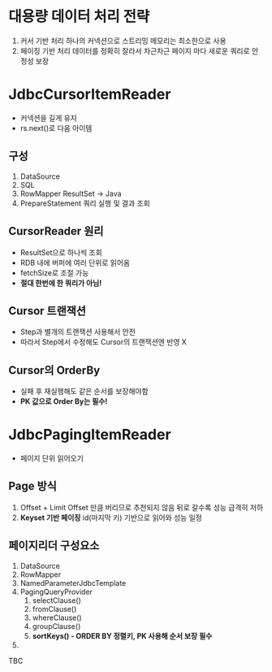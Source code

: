 # 대용량 데이터 처리 전략
1. 커서 기반 처리
   하나의 커넥션으로 스트리밍
   메모리는 최소한으로 사용
2. 페이징 기반 처리
   데이터를 정확히 잘라서 차근차근
   페이지 마다 새로운 쿼리로 안정성 보장
# JdbcCursorItemReader
- 커넥션을 길게 유지
- rs.next()로 다음 아이템
## 구성
1. DataSource
2. SQL
3. RowMapper
   ResultSet -> Java
4. PrepareStatement
   쿼리 실행 및 결과 조회
## CursorReader 원리
- ResultSet으로 하나씩 조회
- RDB 내에 버퍼에 여러 단위로 읽어옴
- fetchSize로 조절 가능
- **절대 한번에 한 쿼리가 아님!**
## Cursor 트랜잭션
- Step과 별개의 트랜잭션 사용해서 안전
- 따라서 Step에서 수정해도 Cursor의 트랜잭션엔 반영 X
## Cursor의 OrderBy
- 실패 후 재실행해도 같은 순서를 보장해야함
- **PK 값으로 Order By는 필수!**
# JdbcPagingItemReader
- 페이지 단위 읽어오기
## Page 방식
1. Offset + Limit
   Offset 만큼 버리므로 추천되지 않음
   뒤로 갈수록 성능 급격히 저하
2. **Keyset 기반 페이징**
   id(마지막 키) 기반으로 읽어와 성능 일정
## 페이지리더 구성요소
1. DataSource
2. RowMapper
3. NamedParameterJdbcTemplate
4. PagingQueryProvider
	1. selectClause()
	2. fromClause()
	3. whereClause()
	4. groupClause()
	5. **sortKeys() - ORDER BY 정렬키, PK 사용해 순서 보장 필수**
5. 

TBC